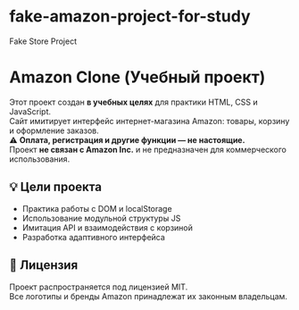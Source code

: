 # fake-amazon-project-for-study
Fake Store Project
# Amazon Clone (Учебный проект)

Этот проект создан **в учебных целях** для практики HTML, CSS и JavaScript.  
Сайт имитирует интерфейс интернет-магазина Amazon: товары, корзину и оформление заказов.  
⚠️ **Оплата, регистрация и другие функции — не настоящие.**  
Проект **не связан с Amazon Inc.** и не предназначен для коммерческого использования.

## 💡 Цели проекта
- Практика работы с DOM и localStorage
- Использование модульной структуры JS
- Имитация API и взаимодействия с корзиной
- Разработка адаптивного интерфейса

## 📄 Лицензия
Проект распространяется под лицензией MIT.  
Все логотипы и бренды Amazon принадлежат их законным владельцам.
